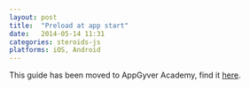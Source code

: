 ```yaml
---
layout: post
title:  "Preload at app start"
date:   2014-05-14 11:31
categories: steroids-js
platforms: iOS, Android
---
```


This guide has been moved to AppGyver Academy, find it [here](https://academy.appgyver.com/categories/4-app-architecture/contents/99-preloading-webviews-before-the-app-starts).